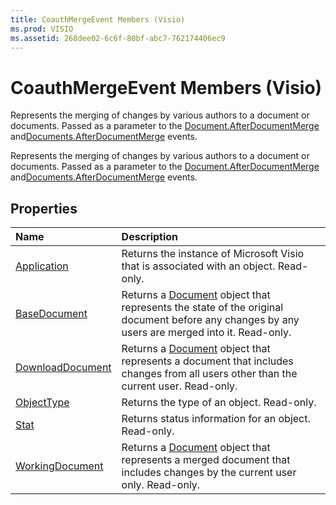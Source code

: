 ```yaml
---
title: CoauthMergeEvent Members (Visio)
ms.prod: VISIO
ms.assetid: 268dee02-6c6f-80bf-abc7-762174406ec9
---
```



# CoauthMergeEvent Members (Visio)
Represents the merging of changes by various authors to a document or documents. Passed as a parameter to the [Document.AfterDocumentMerge](document-afterdocumentmerge-event-visio.md) and[Documents.AfterDocumentMerge](documents-afterdocumentmerge-event-visio.md) events.

Represents the merging of changes by various authors to a document or documents. Passed as a parameter to the [Document.AfterDocumentMerge](document-afterdocumentmerge-event-visio.md) and[Documents.AfterDocumentMerge](documents-afterdocumentmerge-event-visio.md) events.


## Properties



|**Name**|**Description**|
|:-----|:-----|
|[Application](coauthmergeevent-application-property-visio.md)|Returns the instance of Microsoft Visio that is associated with an object. Read-only.|
|[BaseDocument](coauthmergeevent-basedocument-property-visio.md)|Returns a [Document](document-object-visio.md) object that represents the state of the original document before any changes by any users are merged into it. Read-only.|
|[DownloadDocument](coauthmergeevent-downloaddocument-property-visio.md)|Returns a [Document](document-object-visio.md) object that represents a document that includes changes from all users other than the current user. Read-only.|
|[ObjectType](coauthmergeevent-objecttype-property-visio.md)|Returns the type of an object. Read-only.|
|[Stat](coauthmergeevent-stat-property-visio.md)|Returns status information for an object. Read-only.|
|[WorkingDocument](coauthmergeevent-workingdocument-property-visio.md)|Returns a [Document](document-object-visio.md) object that represents a merged document that includes changes by the current user only. Read-only.|

